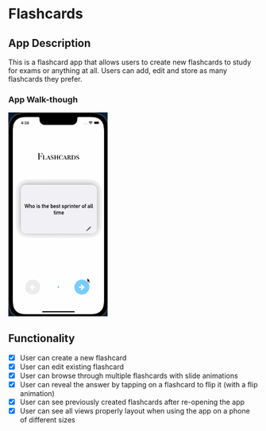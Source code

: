 # Flashcards

## App Description
This is a flashcard app that allows users to create new flashcards to study for exams or anything at all. Users can add, edit and store as many flashcards they prefer.                                                                                                                         

### App Walk-though

<img src="https://github.com/J-467/Flashcards/blob/main/Lab%20gifs/project_gif.gif" width=200><br>

## Functionality
- [x] User can create a new flashcard
- [x] User can edit existing flashcard
- [x] User can browse through multiple flashcards with slide animations
- [x] User can reveal the answer by tapping on a flashcard to flip it (with a flip animation)
- [x] User can see previously created flashcards after re-opening the app
- [x] User can see all views properly layout when using the app on a phone of different sizes
